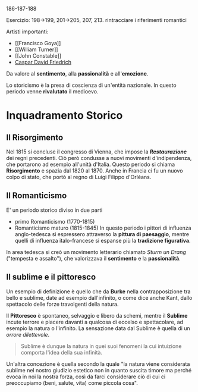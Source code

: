 186-187-188

Esercizio: 198->199, 201->205, 207, 213. rintracciare i riferimenti romantici


Artisti importanti:
- [[Francisco Goya]]
- [[William Turner]]
- [[John Constable]]
- [Caspar David Friedrich](Caspar%20David%20Friedrich.md)

Da valore al **sentimento**, alla **passionalità** e all'**emozione**.

Lo storicismo è la presa di coscienza di un'entità nazionale.
In questo periodo venne **rivalutato** il medioevo.
# Inquadramento Storico
## Il Risorgimento
Nel 1815 si concluse il congresso di Vienna, che impose la **_Restaurazione_** dei regni precedenti.
Ciò però condusse a nuovi movimenti d'indipendenza, che portarono ad esempio all'unità d'Italia. Questo periodo si chiama **Risorgimento** e spazia dal 1820 al 1870.
Anche in Francia ci fu un nuovo colpo di stato, che portò al regno di Luigi Filippo d'Orléans.
## Il Romanticismo
E' un periodo storico diviso in due parti
- primo Romanticismo (1770-1815)
- Romanticismo maturo (1815-1845)
In questo periodo i pittori di influenza anglo-tedesca si espressero attraverso la **pittura di paesaggio**, mentre quelli di influenza italo-francese si espanse più la **tradizione figurativa**.

In area tedesca si creò un movimento letterario chiamato *Sturm un Drang* ("tempesta e assalto"), che valorizzava il **sentimento** e la **passionalità**.

## Il sublime e il pittoresco
Un esempio di definizione è quello che da **Burke** nella contrapposizione tra bello e sublime, date ad esempio dall'infinito, o come dice anche Kant, dallo spettacolo delle forze travolgenti della natura.

Il **Pittoresco** è spontaneo, selvaggio e libero da schemi, mentre il **Sublime** incute terrore e piacere davanti a qualcosa di eccelso e spettacolare, ad esempio la natura o l'infinito. La sensazione data dal Sublime è quella di un *orrore dilettevole*.

> Sublime è dunque la natura in quei suoi fenomeni la cui intuizione comporta l'idea della sua infinità.

Un'altra concezione è quella secondo la quale "la natura viene considerata sublime nel nostro giudizio estetico non in quanto suscita timore ma perché evoca in noi la nostra forza, così da farci considerare ciò di cui ci preoccupiamo (beni, salute, vita) come piccola cosa".
